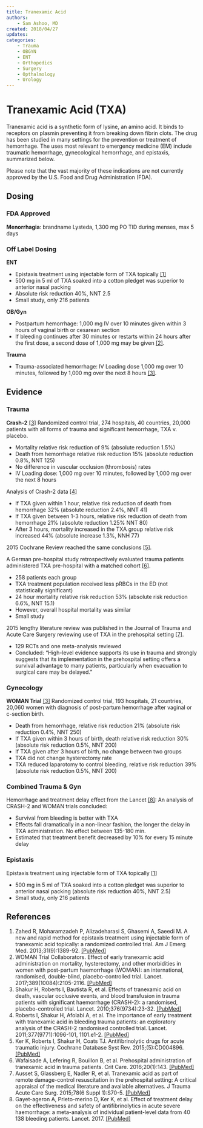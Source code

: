 ```yaml
---
title: Tranexamic Acid
authors:
    - Sam Ashoo, MD
created: 2018/04/27
updates:
categories:
    - Trauma
    - OBGYN
    - ENT
    - Orthopedics
    - Surgery
    - Opthalmology
    - Urology
---
```


# Tranexamic Acid (TXA)

Tranexamic acid is a synthetic form of lysine, an amino acid. It binds to receptors on plasmin preventing it from breaking down fibrin clots. The drug has been studied in many settings for the prevention or treatment of hemorrhage. The uses most relevant to emergency medicine (EM) include traumatic hemorrhage, gynecological hemorrhage, and epistaxis, summarized below. 

Please note that the vast majority of these indications are not currently approved by the U.S. Food and Drug Administration (FDA).

## Dosing

### FDA Approved

**Menorrhagia**: brandname Lysteda, 1,300 mg PO TID during menses, max 5 days

### Off Label Dosing

**ENT**

- Epistaxis treatment using injectable form of TXA topically [[1]](https://www.ncbi.nlm.nih.gov/pubmed/23911102)
- 500 mg in 5 ml of TXA soaked into a cotton pledget was superior to anterior nasal packing
- Absolute risk reduction 40%, NNT 2.5
- Small study, only 216 patients

**OB/Gyn**

- Postpartum hemorrhage: 1,000 mg IV over 10 minutes given within 3 hours of vaginal birth or cesarean section
- If bleeding continues after 30 minutes or restarts within 24 hours after the first dose, a second dose of 1,000 mg may be given [[2]](https://www.ncbi.nlm.nih.gov/pmc/articles/PMC5446563/).

**Trauma**

- Trauma-associated hemorrhage: IV Loading dose 1,000 mg over 10 minutes, followed by 1,000 mg over the next 8 hours [[3]](https://www.ncbi.nlm.nih.gov/pubmed?term=20554319).

## Evidence

### Trauma

**Crash-2** [[3]](https://www.ncbi.nlm.nih.gov/pubmed?term=20554319)
Randomized control trial, 274 hospitals, 40 countries, 20,000 patients with all forms of trauma and significant hemorrhage, TXA v. placebo.

- Mortality relative risk reduction of 9% (absolute reduction 1.5%)
- Death from hemorrhage relative risk reduction 15% (absolute reduction 0.8%, NNT 125)
- No difference in vascular occlusion (thrombosis) rates
- IV Loading dose: 1,000 mg over 10 minutes, followed by 1,000 mg over the next 8 hours

Analysis of Crash-2 data [[4]](https://www.ncbi.nlm.nih.gov/pubmed?term=21439633)

- If TXA given within 1 hour, relative risk reduction of death from hemorrhage 32% (absolute reduction 2.4%, NNT 41)
- If TXA given between 1-3 hours, relative risk reduction of death from hemorrhage 21% (absolute reduction 1.25% NNT 80)
- After 3 hours, mortality increased in the TXA group relative risk increased 44% (absolute increase 1.3%, NNH 77)

2015 Cochrane Review reached the same conclusions [[5]](https://www.ncbi.nlm.nih.gov/pubmed/?term=25956410).

A German pre-hospital study retrospectively evaluated trauma patients administered TXA pre-hospital with a matched cohort [[6]](https://www.ncbi.nlm.nih.gov/pubmed?term=27176727).

- 258 patients each group
- TXA treatment population received less pRBCs in the ED (not statistically significant)
- 24 hour mortality relative risk reduction 53% (absolute risk reduction 6.6%, NNT 15.1)
- However, overall hospital mortality was similar
- Small study

2015 lengthy literature review was published in the Journal of Trauma and Acute Care Surgery reviewing use of TXA in the prehospital setting [[7]](https://www.ncbi.nlm.nih.gov/pubmed?term=26002268).

- 129 RCTs and one meta-analysis reviewed
- Concluded: “High-level evidence supports its use in trauma and strongly suggests that its implementation in the prehospital setting offers a survival advantage to many patients, particularly when evacuation to surgical care may be delayed.”

### Gynecology

**WOMAN Trial** [[3]](https://www.ncbi.nlm.nih.gov/pmc/articles/PMC5446563/)
Randomized control trial, 193 hospitals, 21 countries, 20,060 women with diagnosis of post-partum hemorrhage after vaginal or c-section birth.

- Death from hemorrhage, relative risk reduction 21% (absolute risk reduction 0.4%, NNT 250)
- If TXA given within 3 hours of birth, death relative risk reduction 30% (absolute risk reduction 0.5%, NNT 200)
- If TXA given after 3 hours of birth, no change between two groups
- TXA did not change hysterectomy rate
- TXA reduced laparotomy to control bleeding, relative risk reduction 39% (absolute risk reduction 0.5%, NNT 200)

### Combined Trauma & Gyn

Hemorrhage and treatment delay effect from the Lancet [[8]](https://www.ncbi.nlm.nih.gov/pmc/articles/PMC5773762/): An analysis of CRASH-2 and WOMAN trials concluded:

- Survival from bleeding is better with TXA
- Effects fall dramatically in a non-linear fashion, the longer the delay in TXA administration. No effect between 135-180 min.
- Estimated that treatment benefit decreased by 10% for every 15 minute delay

### Epistaxis

Epistaxis treatment using injectable form of TXA topically [[1]](https://www.ncbi.nlm.nih.gov/pubmed/23911102)

- 500 mg in 5 ml of TXA soaked into a cotton pledget was superior to anterior nasal packing (absolute risk reduction 40%, NNT 2.5)
- Small study, only 216 patients

## References

1. Zahed R, Moharamzadeh P, Alizadeharasi S, Ghasemi A, Saeedi M. A new and rapid method for epistaxis treatment using injectable form of tranexamic acid topically: a randomized controlled trial. Am J Emerg Med. 2013;31(9):1389-92. [[PubMed]](https://www.ncbi.nlm.nih.gov/pubmed/23911102)
2. WOMAN Trial Collaborators. Effect of early tranexamic acid administration on mortality, hysterectomy, and other morbidities in women with post-partum haemorrhage (WOMAN): an international, randomised, double-blind, placebo-controlled trial. Lancet. 2017;389(10084):2105-2116. [[PubMed]](https://www.ncbi.nlm.nih.gov/pmc/articles/PMC5446563/)
3. Shakur H, Roberts I, Bautista R, et al. Effects of tranexamic acid on death, vascular occlusive events, and blood transfusion in trauma patients with significant haemorrhage (CRASH-2): a randomised, placebo-controlled trial. Lancet. 2010;376(9734):23-32. [[PubMed]](https://www.ncbi.nlm.nih.gov/pubmed?term=20554319)
4. Roberts I, Shakur H, Afolabi A, et al. The importance of early treatment with tranexamic acid in bleeding trauma patients: an exploratory analysis of the CRASH-2 randomised controlled trial. Lancet. 2011;377(9771):1096-101, 1101.e1-2. [[PubMed]](https://www.ncbi.nlm.nih.gov/pubmed?term=21439633)
5. Ker K, Roberts I, Shakur H, Coats TJ. Antifibrinolytic drugs for acute traumatic injury. Cochrane Database Syst Rev. 2015;(5):CD004896. [[PubMed]](https://www.ncbi.nlm.nih.gov/pubmed/?term=25956410)
6. Wafaisade A, Lefering R, Bouillon B, et al. Prehospital administration of tranexamic acid in trauma patients. Crit Care. 2016;20(1):143. [[PubMed]](https://www.ncbi.nlm.nih.gov/pubmed?term=27176727)
7. Ausset S, Glassberg E, Nadler R, et al. Tranexamic acid as part of remote damage-control resuscitation in the prehospital setting: A critical appraisal of the medical literature and available alternatives. J Trauma Acute Care Surg. 2015;78(6 Suppl 1):S70-5. [[PubMed]](https://www.ncbi.nlm.nih.gov/pubmed?term=26002268)
8. Gayet-ageron A, Prieto-merino D, Ker K, et al. Effect of treatment delay on the effectiveness and safety of antifibrinolytics in acute severe haemorrhage: a meta-analysis of individual patient-level data from 40 138 bleeding patients. Lancet. 2017. [[PubMed]](https://www.ncbi.nlm.nih.gov/pmc/articles/PMC5773762/)
